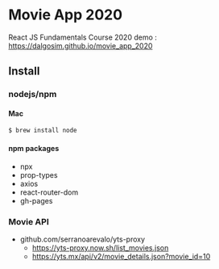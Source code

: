 # Movie App 2020

React JS Fundamentals Course 2020
demo : https://dalgosim.github.io/movie_app_2020

## Install
### nodejs/npm
#### Mac
```
$ brew install node
```
#### npm packages
* npx
* prop-types
* axios
* react-router-dom
* gh-pages

### Movie API
* github.com/serranoarevalo/yts-proxy
  * https://yts-proxy.now.sh/list_movies.json
  * https://yts.mx/api/v2/movie_details.json?movie_id=10